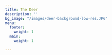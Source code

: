 ```yaml
---
title: The Deer
description: ''
bg_image: "/images/deer-background-low-res.JPG"
menu:
  footer:
    weight: 1
  main:
    weight: 1

---
```

